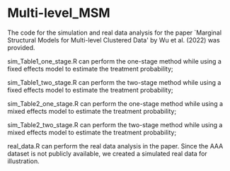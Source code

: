# Multi-level_MSM

The code for the simulation and real data analysis for the paper `Marginal Structural Models for Multi-level Clustered Data' by Wu et al. (2022) was provided.

sim_Table1_one_stage.R can perform the one-stage method while using a fixed effects model to estimate the treatment probability;

sim_Table1_two_stage.R can perform the two-stage method while using a fixed effects model to estimate the treatment probability;

sim_Table2_one_stage.R can perform the one-stage method while using a mixed effects model to estimate the treatment probability;

sim_Table2_two_stage.R can perform the two-stage method while using a mixed effects model to estimate the treatment probability;

real_data.R can perform the real data analysis in the paper. Since the AAA dataset is not publicly available, we created a simulated real data for illustration.
